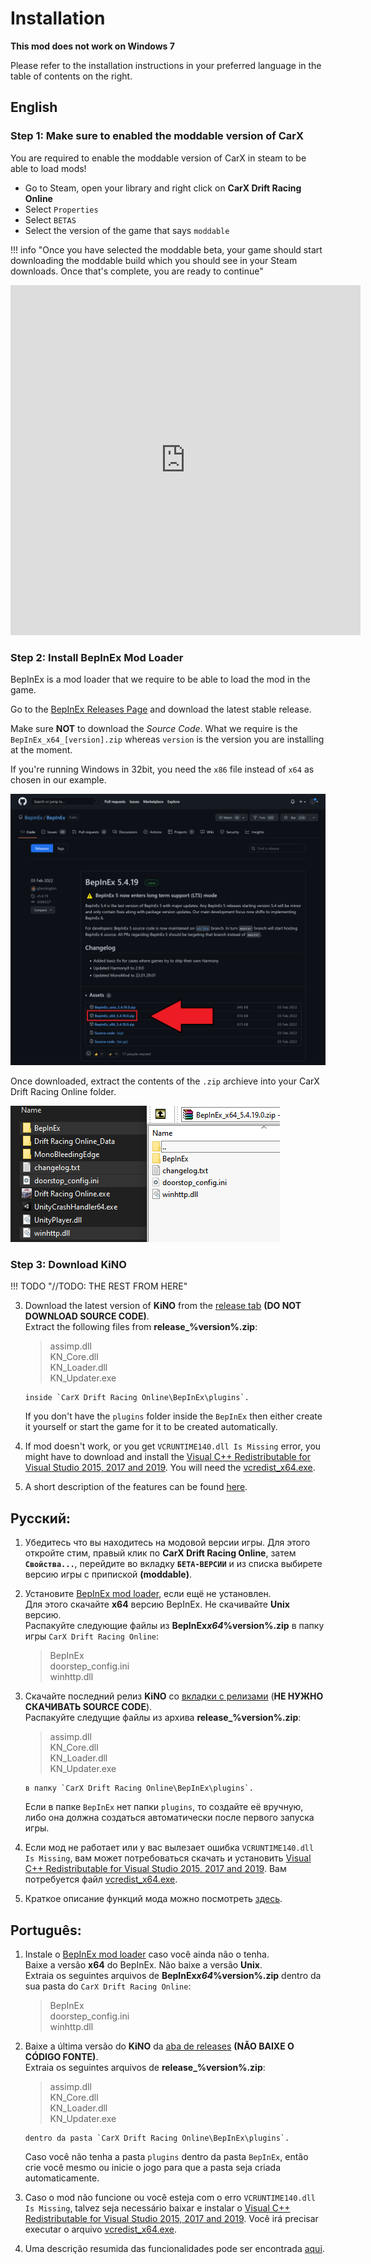 # Installation

**This mod does not work on Windows 7**

Please refer to the installation instructions in your preferred language in the table of contents on the right.

## English

### Step 1: Make sure to enabled the moddable version of CarX

You are required to enable the moddable version of CarX in steam to be able to load mods!

- Go to Steam, open your library and right click on **CarX Drift Racing Online**
- Select `Properties`
- Select `BETAS`
- Select the version of the game that says `moddable`

!!! info "Once you have selected the moddable beta, your game should start downloading the moddable build which you should see in your Steam downloads. Once that's complete, you are ready to continue"

  <iframe width="560" height="560" src="https://www.youtube-nocookie.com/embed/h7rgvBkVgHw" title="YouTube video player" frameborder="0" allow="accelerometer; autoplay; clipboard-write; encrypted-media; gyroscope; picture-in-picture" allowfullscreen></iframe>

### Step 2: Install BepInEx Mod Loader

BepInEx is a mod loader that we require to be able to load the mod in the game.

Go to the [BepInEx Releases Page](https://github.com/BepInEx/BepInEx/releases) and download the latest stable release.

Make sure **NOT** to download the _Source Code_. What we require is the `BepInEx_x64_[version].zip` whereas `version` is the version you are installing at the moment.

If you're running Windows in 32bit, you need the `x86` file instead of `x64` as chosen in our example.

![Example image from BepInEx's releases page](img/bepinex_download.png)

Once downloaded, extract the contents of the `.zip` archieve into your CarX Drift Racing Online folder.

![Example image of the CarX game folder with the BepInEx files extracted into it](img/bepinex_extraction.png)

### Step 3: Download KiNO

!!! TODO "//TODO: THE REST FROM HERE"

3.  Download the latest version of **KiNO** from the [release tab](https://github.com/trbflxr/kino/releases) **(DO NOT DOWNLOAD SOURCE CODE)**.  
    Extract the following files from **release\_%version%.zip**:  
     > assimp.dll  
     KN_Core.dll  
     KN_Loader.dll  
     KN_Updater.exe

        inside `CarX Drift Racing Online\BepInEx\plugins`.

    If you don't have the `plugins` folder inside the `BepInEx` then either create it yourself or start the game for it to be created automatically.

4.  If mod doesn't work, or you get `VCRUNTIME140.dll Is Missing` error, you might have to download and install the [Visual C++ Redistributable for Visual Studio 2015, 2017 and 2019](https://support.microsoft.com/en-us/help/2977003/the-latest-supported-visual-c-downloads). You will need the [vcredist_x64.exe](https://aka.ms/vs/16/release/vc_redist.x64.exe).

5.  A short description of the features can be found [here](README.md).

## Русский:

1.  Убедитесь что вы находитесь на модовой версии игры. Для этого откройте стим, правый клик по **CarX Drift Racing Online**, затем **`Свойства...`**, перейдите во вкладку **`БЕТА-ВЕРСИИ`** и из списка выбирете версию игры с припиской **(moddable)**.
1.  Установите [BepInEx mod loader](https://github.com/BepInEx/BepInEx/releases), если ещё не установлен.  
    Для этого скачайте **x64** версию BepInEx. Не скачивайте **Unix** версию.  
    Распакуйте следующие файлы из **BepInEx*x64*%version%.zip** в папку игры `CarX Drift Racing Online`:  
     > BepInEx  
     doorstep_config.ini  
     winhttp.dll
1.  Скачайте последний релиз **KiNO** со [вкладки с релизами](https://github.com/trbflxr/kino/releases) (**НЕ НУЖНО СКАЧИВАТЬ SOURCE CODE**).  
    Распакуйте следущие файлы из архива **release\_%version%.zip**:  
     > assimp.dll  
     KN_Core.dll  
     KN_Loader.dll  
     KN_Updater.exe

        в папку `CarX Drift Racing Online\BepInEx\plugins`.

    Если в папке `BepInEx` нет папки `plugins`, то создайте её вручную, либо она должна создаться автоматически после первого запуска игры.

1.  Если мод не работает или у вас вылезает ошибка `VCRUNTIME140.dll Is Missing`, вам может потребоваться скачать и установить [Visual C++ Redistributable for Visual Studio 2015, 2017 and 2019](https://support.microsoft.com/en-us/help/2977003/the-latest-supported-visual-c-downloads). Вам потребуется файл [vcredist_x64.exe](https://aka.ms/vs/16/release/vc_redist.x64.exe).

1.  Краткое описание функций мода можно посмотреть [здесь](README.md).

## Português:

1.  Instale o [BepInEx mod loader](https://github.com/BepInEx/BepInEx/releases) caso você ainda não o tenha.  
    Baixe a versão **x64** do BepInEx. Não baixe a versão **Unix**.  
    Extraia os seguintes arquivos de **BepInEx*x64*%version%.zip** dentro da sua pasta do `CarX Drift Racing Online`:  
     > BepInEx  
     doorstep_config.ini  
     winhttp.dll
1.  Baixe a última versão do **KiNO** da [aba de releases](https://github.com/trbflxr/kino/releases) **(NÃO BAIXE O CÓDIGO FONTE)**.  
    Extraia os seguintes arquivos de **release\_%version%.zip**:  
     > assimp.dll  
     KN_Core.dll  
     KN_Loader.dll  
     KN_Updater.exe

        dentro da pasta `CarX Drift Racing Online\BepInEx\plugins`.

    Caso você não tenha a pasta `plugins` dentro da pasta `BepInEx`, então crie você mesmo ou inicie o jogo para que a pasta seja criada automaticamente.

1.  Caso o mod não funcione ou você esteja com o erro `VCRUNTIME140.dll Is Missing`, talvez seja necessário baixar e instalar o [Visual C++ Redistributable for Visual Studio 2015, 2017 and 2019](https://support.microsoft.com/en-us/help/2977003/the-latest-supported-visual-c-downloads). Você irá precisar executar o arquivo [vcredist_x64.exe](https://aka.ms/vs/16/release/vc_redist.x64.exe).

1.  Uma descrição resumida das funcionalidades pode ser encontrada [aqui](README.md).
